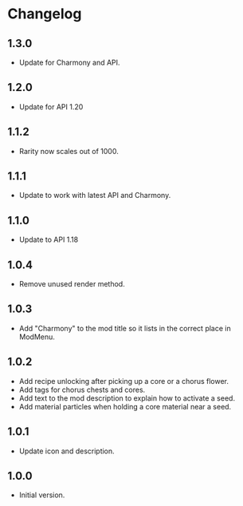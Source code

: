 # Changelog

## 1.3.0

- Update for Charmony and API.

## 1.2.0

- Update for API 1.20

## 1.1.2

- Rarity now scales out of 1000.

## 1.1.1

- Update to work with latest API and Charmony.

## 1.1.0

- Update to API 1.18

## 1.0.4

- Remove unused render method.

## 1.0.3

- Add "Charmony" to the mod title so it lists in the correct place in ModMenu.

## 1.0.2

- Add recipe unlocking after picking up a core or a chorus flower.
- Add tags for chorus chests and cores.
- Add text to the mod description to explain how to activate a seed.
- Add material particles when holding a core material near a seed.

## 1.0.1

- Update icon and description.

## 1.0.0

- Initial version.